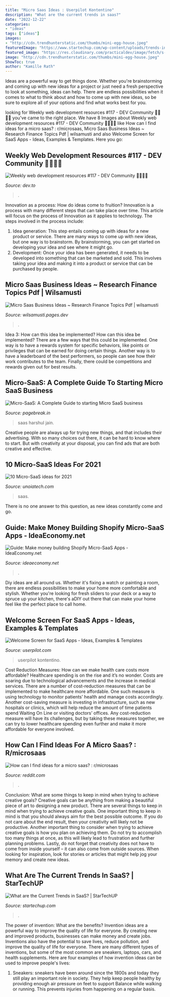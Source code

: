 ```yaml
---
title: "Micro Saas Ideas : Userpilot Kontentino"
description: "What are the current trends in saas?"
date: "2022-12-22"
categories:
- "ideas"
tags: ["ideas"]
images:
- "http://cdn.trendhunterstatic.com/thumbs/mini-egg-house.jpeg"
featuredImage: "https://www.startechup.com/wp-content/uploads/trends-in-saas-768x432.jpg"
featured_image: "https://res.cloudinary.com/practicaldev/image/fetch/s--vRK0DkPa--/c_imagga_scale,f_auto,fl_progressive,h_420,q_auto,w_1000/https://dev-to-uploads.s3.amazonaws.com/uploads/articles/am6cskqe55bmpw9wc02l.jpg"
image: "http://cdn.trendhunterstatic.com/thumbs/mini-egg-house.jpeg"
ShowToc: true
author: "Kamille Rath"
---
```



Ideas are a powerful way to get things done. Whether you're brainstorming and coming up with new ideas for a project or just need a fresh perspective to look at something, ideas can help. There are endless possibilities when it comes to what to think about and how to come up with new ideas, so be sure to explore all of your options and find what works best for you.

	

		
looking for Weekly web development resources #117 - DEV Community 👩‍💻👨‍💻 you've came to the right place. We have 8 Images about Weekly web development resources #117 - DEV Community 👩‍💻👨‍💻 like How can I find ideas for a micro saas? : r/microsaas, Micro Saas Business Ideas ~ Research Finance Topics Pdf | wilsamusti and also Welcome Screen for SaaS Apps - Ideas, Examples &amp; Templates. Here you go:
		
    
## Weekly Web Development Resources #117 - DEV Community 👩‍💻👨‍💻

<img loading=lazy src="https://res.cloudinary.com/practicaldev/image/fetch/s--vRK0DkPa--/c_imagga_scale,f_auto,fl_progressive,h_420,q_auto,w_1000/https://dev-to-uploads.s3.amazonaws.com/uploads/articles/am6cskqe55bmpw9wc02l.jpg" onerror="this.onerror=null;this.src='https://tse3.mm.bing.net/th?id=OIP.YalOqB34M586kNDRB8oNUgHaDH&amp;pid=15.1';" alt="Weekly web development resources #117 - DEV Community 👩‍💻👨‍💻">

_Source: dev.to_

>. 

	

Innovation as a process: How do ideas come to fruition?
Innovation is a process with many different steps that can take place over time. This article will focus on the process of Innovation as it applies to technology. The steps involved in the process include: 
1. Idea generation: This step entails coming up with ideas for a new product or service. There are many ways to come up with new ideas, but one way is to brainstorm. By brainstorming, you can get started on developing your idea and see where it might go. 
2. Development: Once your idea has been generated, it needs to be developed into something that can be marketed and sold. This involves taking your idea and making it into a product or service that can be purchased by people. 

    
## Micro Saas Business Ideas ~ Research Finance Topics Pdf | Wilsamusti

<img loading=lazy src="http://cdn.trendhunterstatic.com/thumbs/mini-egg-house.jpeg" onerror="this.onerror=null;this.src='https://tse1.mm.bing.net/th?id=OIP.NqEMBppJLu5Pipm7FN0NKgHaFG&amp;pid=15.1';" alt="Micro Saas Business Ideas ~ Research Finance Topics Pdf | wilsamusti">

_Source: wilsamusti.pages.dev_

>. 

	

Idea 3: How can this idea be implemented?
How can this idea be implemented? 
There are a few ways that this could be implemented. One way is to have a rewards system for specific behaviors, like points or privileges that can be earned for doing certain things. Another way is to have a leaderboard of the best performers, so people can see how their work contributes to the team. Finally, there could be competitions and rewards given out for best results.

    
## Micro-SaaS: A Complete Guide To Starting Micro SaaS Business

<img loading=lazy src="https://images.unsplash.com/photo-1588064589877-9dc38b897cd6?crop=entropy&amp;cs=tinysrgb&amp;fit=max&amp;fm=jpg&amp;ixid=MnwxMTc3M3wwfDF8c2VhcmNofDMzfHxyZXZlbnVlJTIwYW5hbHl0aWNzfGVufDB8fHx8MTYxNjY5Mzg0Nw&amp;ixlib=rb-1.2.1&amp;q=80&amp;w=2000" onerror="this.onerror=null;this.src='https://tse2.mm.bing.net/th?id=OIP.a-9-X4G9R2tzCZvvNkcNvwHaE7&amp;pid=15.1';" alt="Micro-SaaS: A Complete Guide to starting Micro SaaS business">

_Source: pagebreak.in_

>saas harshul jain. 

	

Creative people are always up for trying new things, and that includes their advertising. With so many choices out there, it can be hard to know where to start. But with creativity at your disposal, you can find ads that are both creative and effective.

    
## 10 Micro-SaaS Ideas For 2021

<img loading=lazy src="https://unoiatech.com/wp-content/uploads/2020/05/4-768x430.png" onerror="this.onerror=null;this.src='https://tse4.mm.bing.net/th?id=OIP.3MaUaDE2LPe7Qnnrziq-EgHaEJ&amp;pid=15.1';" alt="10 Micro-SaaS ideas for 2021">

_Source: unoiatech.com_

>saas. 

	

There is no one answer to this question, as new ideas constantly come and go.

    
## Guide: Make Money Building Shopify Micro-SaaS Apps - IdeaEconomy.net

<img loading=lazy src="https://ideaeconomy.net/wp-content/uploads/2020/09/Building-Your-First-Micro-Saas.jpg" onerror="this.onerror=null;this.src='https://tse2.mm.bing.net/th?id=OIP.-I8TYy5750vhhdskWRNXNwHaFD&amp;pid=15.1';" alt="Guide: Make money building Shopify Micro-SaaS Apps - IdeaEconomy.net">

_Source: ideaeconomy.net_

>. 

	

Diy ideas are all around us. Whether it's fixing a watch or painting a room, there are endless possibilities to make your home more comfortable and stylish. Whether you're looking for fresh sliders to your deck or a way to spruce up your kitchen, there's aDIY out there that can make your home feel like the perfect place to call home.

    
## Welcome Screen For SaaS Apps - Ideas, Examples &amp; Templates

<img loading=lazy src="https://images.storychief.com/account_6827/welcomescreen_502076f79be1fb571d3360687fe78b3c_800.jpg" onerror="this.onerror=null;this.src='https://tse2.mm.bing.net/th?id=OIP.Di0pqT4z6iD-LcRYx2RSLwHaNC&amp;pid=15.1';" alt="Welcome Screen for SaaS Apps - Ideas, Examples &amp; Templates">

_Source: userpilot.com_

>userpilot kontentino. 

	

Cost Reduction Measures: How can we make health care costs more affordable?
Healthcare spending is on the rise and it’s no wonder. Costs are soaring due to technological advancements and the increase in medical services. There are a number of cost-reduction measures that can be implemented to make healthcare more affordable. One such measure is using technology to monitor patients’ health and manage costs accordingly. Another cost-saving measure is investing in infrastructure, such as new hospitals or clinics, which will help reduce the amount of time patients spend Waiting On Line or visiting doctors’ offices.
Any cost-reduction measure will have its challenges, but by taking these measures together, we can try to lower healthcare spending even further and make it more affordable for everyone involved.

    
## How Can I Find Ideas For A Micro Saas? : R/microsaas

<img loading=lazy src="https://styles.redditmedia.com/t5_3n8ao/styles/communityIcon_jffqvvq8o2i91.png" onerror="this.onerror=null;this.src='https://tse2.mm.bing.net/th?id=OIP.p0Elu3DPCrgpRF1mBKzvHQEAEA&amp;pid=15.1';" alt="How can I find ideas for a micro saas? : r/microsaas">

_Source: reddit.com_

>. 

	

Conclusion: What are some things to keep in mind when trying to achieve creative goals?
Creative goals can be anything from making a beautiful piece of art to designing a new product. There are several things to keep in mind when trying to achieve creative goals. One important thing to keep in mind is that you should always aim for the best possible outcome. If you do not care about the end result, then your creativity will likely not be productive. Another important thing to consider when trying to achieve creative goals is how you plan on achieving them. Do not try to accomplish too many things at once, as this will likely lead to frustration and further planning problems. Lastly, do not forget that creativity does not have to come from inside yourself – it can also come from outside sources. When looking for inspiration, look for stories or articles that might help jog your memory and create new ideas.

    
## What Are The Current Trends In SaaS? | StarTechUP

<img loading=lazy src="https://www.startechup.com/wp-content/uploads/trends-in-saas-768x432.jpg" onerror="this.onerror=null;this.src='https://tse2.mm.bing.net/th?id=OIP.rQ9lktN5M5oZjxcPOwfXawHaEK&amp;pid=15.1';" alt="What are the Current Trends in SaaS? | StarTechUP">

_Source: startechup.com_

>. 

	

The power of invention: What are the benefits?
Invention ideas are a powerful way to improve the quality of life for everyone. By creating new and improved products, businesses can make money and create jobs. Inventions also have the potential to save lives, reduce pollution, and improve the quality of life for everyone. There are many different types of inventions, but some of the most common are sneakers, laptops, cars, and health supplements. Here are four examples of how invention ideas can be used to improve people's lives: 
1. Sneakers: sneakers have been around since the 1800s and today they still play an important role in society. They help keep people healthy by providing enough air pressure on feet to support Balance while walking or running. This prevents injuries from happening on a regular basis.

